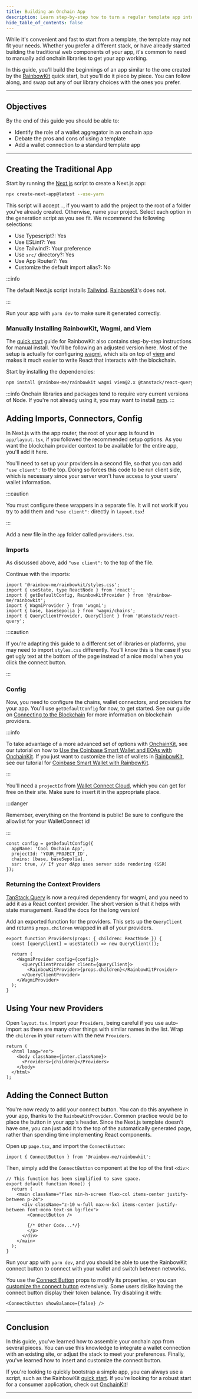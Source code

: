 ```yaml
---
title: Building an Onchain App
description: Learn step-by-step how to turn a regular template app into an onchain app with a wallet connection.
hide_table_of_contents: false
---
```


While it's convenient and fast to start from a template, the template may not fit your needs. Whether you prefer a different stack, or have already started building the traditional web components of your app, it's common to need to manually add onchain libraries to get your app working.

In this guide, you'll build the beginnings of an app similar to the one created by the [RainbowKit] quick start, but you'll do it piece by piece. You can follow along, and swap out any of our library choices with the ones you prefer.

---

## Objectives

By the end of this guide you should be able to:

- Identify the role of a wallet aggregator in an onchain app
- Debate the pros and cons of using a template
- Add a wallet connection to a standard template app

---

## Creating the Traditional App

Start by running the [Next.js] script to create a Next.js app:

```bash
npx create-next-app@latest --use-yarn
```

This script will accept `.`, if you want to add the project to the root of a folder you've already created. Otherwise, name your project. Select each option in the generation script as you see fit. We recommend the following selections:

- Use Typescript?: Yes
- Use ESLint?: Yes
- Use Tailwind?: Your preference
- Use `src/` directory?: Yes
- Use App Router?: Yes
- Customize the default import alias?: No

:::info

The default Next.js script installs [Tailwind]. [RainbowKit]'s does not.

:::

Run your app with `yarn dev` to make sure it generated correctly.

### Manually Installing RainbowKit, Wagmi, and Viem

The [quick start] guide for RainbowKit also contains step-by-step instructions for manual install. You'll be following an adjusted version here. Most of the setup is actually for configuring [wagmi], which sits on top of [viem] and makes it much easier to write React that interacts with the blockchain.

Start by installing the dependencies:

```bash
npm install @rainbow-me/rainbowkit wagmi viem@2.x @tanstack/react-query
```

:::info
Onchain libraries and packages tend to require very current versions of Node. If you're not already using it, you may want to install [nvm].
:::

## Adding Imports, Connectors, Config

In Next.js with the app router, the root of your app is found in `app/layout.tsx`, if you followed the recommended setup options. As you want the blockchain provider context to be available for the entire app, you'll add it here.

You'll need to set up your providers in a second file, so that you can add `"use client":` to the top. Doing so forces this code to be run client side, which is necessary since your server won't have access to your users' wallet information.

:::caution

You must configure these wrappers in a separate file. It will not work if you try to add them and `"use client":` directly in `layout.tsx`!

:::

Add a new file in the `app` folder called `providers.tsx`.

### Imports

As discussed above, add `"use client":` to the top of the file.

Continue with the imports:

```tsx
import '@rainbow-me/rainbowkit/styles.css';
import { useState, type ReactNode } from 'react';
import { getDefaultConfig, RainbowKitProvider } from '@rainbow-me/rainbowkit';
import { WagmiProvider } from 'wagmi';
import { base, baseSepolia } from 'wagmi/chains';
import { QueryClientProvider, QueryClient } from '@tanstack/react-query';
```

:::caution

If you're adapting this guide to a different set of libraries or platforms, you may need to import `styles.css` differently. You'll know this is the case if you get ugly text at the bottom of the page instead of a nice modal when you click the connect button.

:::

### Config

Now, you need to configure the chains, wallet connectors, and providers for your app. You'll use `getDefaultConfig` for now, to get started. See our guide on [Connecting to the Blockchain] for more information on blockchain providers.

:::info

To take advantage of a more advanced set of options with [OnchainKit], see our tutorial on how to [Use the Coinbase Smart Wallet and EOAs with OnchainKit]. If you just want to customize the list of wallets in [RainbowKit], see our tutorial for [Coinbase Smart Wallet with RainbowKit].

:::

You'll need a `projectId` from [Wallet Connect Cloud], which you can get for free on their site. Make sure to insert it in the appropriate place.

:::danger

Remember, everything on the frontend is public! Be sure to configure the allowlist for your WalletConnect id!

:::

```tsx
const config = getDefaultConfig({
  appName: 'Cool Onchain App',
  projectId: 'YOUR_PROJECT_ID',
  chains: [base, baseSepolia],
  ssr: true, // If your dApp uses server side rendering (SSR)
});
```

### Returning the Context Providers

[TanStack Query] is now a required dependency for wagmi, and you need to add it as a React context provider. The short version is that it helps with state management. Read the docs for the long version!

Add an exported function for the providers. This sets up the `QueryClient` and returns `props.children` wrapped in all of your providers.

```tsx
export function Providers(props: { children: ReactNode }) {
  const [queryClient] = useState(() => new QueryClient());

  return (
    <WagmiProvider config={config}>
      <QueryClientProvider client={queryClient}>
        <RainbowKitProvider>{props.children}</RainbowKitProvider>
      </QueryClientProvider>
    </WagmiProvider>
  );
}
```

## Using Your new Providers

Open `layout.tsx`. Import your `Providers`, being careful if you use auto-import as there are many other things with similar names in the list. Wrap the `children` in your `return` with the new `Providers`.

```tsx
return (
  <html lang="en">
    <body className={inter.className}>
      <Providers>{children}</Providers>
    </body>
  </html>
);
```

## Adding the Connect Button

You're now ready to add your connect button. You can do this anywhere in your app, thanks to the `RainbowKitProvider`. Common practice would be to place the button in your app's header. Since the Next.js template doesn't have one, you can just add it to the top of the automatically generated page, rather than spending time implementing React components.

Open up `page.tsx`, and import the `ConnectButton`:

```tsx
import { ConnectButton } from '@rainbow-me/rainbowkit';
```

Then, simply add the `ConnectButton` component at the top of the first `<div>`:

```tsx
// This function has been simplified to save space.
export default function Home() {
  return (
    <main className="flex min-h-screen flex-col items-center justify-between p-24">
      <div className="z-10 w-full max-w-5xl items-center justify-between font-mono text-sm lg:flex">
        <ConnectButton />

        {/* Other Code...*/}
        </p>
      </div>
    </main>
  );
}
```

Run your app with `yarn dev`, and you should be able to use the RainbowKit connect button to connect with your wallet and switch between networks.

You use the [Connect Button] props to modify its properties, or you can [customize the connect button] extensively. Some users dislike having the connect button display their token balance. Try disabling it with:

```tsx
<ConnectButton showBalance={false} />
```

---

## Conclusion

In this guide, you've learned how to assemble your onchain app from several pieces. You can use this knowledge to integrate a wallet connection with an existing site, or adjust the stack to meet your preferences. Finally, you've learned how to insert and customize the connect button.

If you're looking to quickly bootstrap a simple app, you can always use a script, such as the RainbowKit [quick start]. If you're looking for a robust start for a consumer application, check out [OnchainKit]!

---

[RainbowKit]: https://www.rainbowkit.com/
[wagmi]: https://wagmi.sh/
[viem]: https://viem.sh/
[quick start]: https://www.rainbowkit.com/docs/installation
[Next.js]: https://nextjs.org/
[Tailwind]: https://tailwindcss.com/
[nvm]: https://github.com/nvm-sh/nvm
[WalletConnect]: https://cloud.walletconnect.com/
[Connecting to the Blockchain]: https://docs.base.org/connecting-to-the-blockchain/overview
[Wallet Connect Cloud]: https://cloud.walletconnect.com/
[Connect Button]: https://www.rainbowkit.com/docs/connect-button
[customize the connect button]: https://www.rainbowkit.com/docs/custom-connect-button
[TanStack Query]: https://tanstack.com/query/latest
[Coinbase Smart Wallet with RainbowKit]: https://docs.base.org/tutorials/smart-wallet-and-rainbowkit
[OnchainKit]: https://onchainkit.xyz/?utm_source=basedocs&utm_medium=tutorials&campaign=building-an-onchain-app
[Use the Coinbase Smart Wallet and EOAs with OnchainKit]: https://docs.base.org/tutorials/smart-wallet-and-eoa-with-onchainkit
